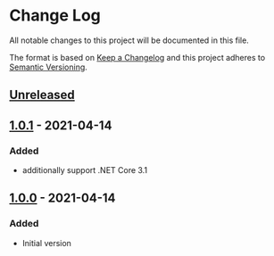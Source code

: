# Change Log

All notable changes to this project will be documented in this file.

The format is based on [Keep a Changelog](http://keepachangelog.com/)
and this project adheres to [Semantic Versioning](http://semver.org/).

<!-- Available types of changes:
### Added
### Changed
### Fixed
### Deprecated
### Removed
### Security
-->

## [Unreleased]

## [1.0.1] - 2021-04-14

### Added

- additionally support .NET Core 3.1

## [1.0.0] - 2021-04-14

### Added

- Initial version

[Unreleased]: https://github.com/ermshiperete/GitHubAssetsDownloader/compare/v1.0.0...master

[1.0.1]: https://github.com/ermshiperete/GitHubAssetsDownloader/compare/v1.0.0...v1.0.1
[1.0.0]: https://github.com/ermshiperete/GitHubAssetsDownloader/compare/5a47832...v1.0.0
